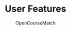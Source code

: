 ---
weight: 400
title: "User Features"
description: "TODO"
icon: "settings_suggest"
author: "OpenCourseMatch"
---